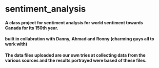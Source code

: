 # sentiment_analysis
#### A class project for sentiment analysis for world sentiment towards Canada for its 150th year. 
#### built in collabration with Danny, Ahmad and Ronny (charming guys all to work with)
#### The data files uploaded are our own tries at collecting data from the various sources and the results portrayed were based of these files. 
